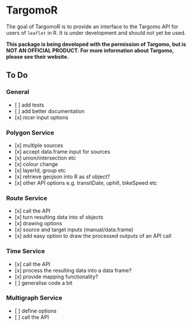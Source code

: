 
<!-- README.md is generated from README.Rmd. Please edit that file -->
TargomoR
========

The goal of TargomoR is to provide an interface to the Targomo API for users of `leaflet` in R. It is under development and should not yet be used.

**This package is being developed with the permission of Targomo, but is NOT AN OFFICIAL PRODUCT. For more information about Targomo, please see their website.**

To Do
-----

### General

-   \[ \] add tests
-   \[ \] add better documentation
-   \[x\] nicer input options

### Polygon Service

-   \[x\] multiple sources
-   \[x\] accept data.frame input for sources
-   \[x\] union/intersection etc
-   \[x\] colour change
-   \[x\] layerId, group etc
-   \[x\] retrieve geojson into R as sf object?
-   \[x\] other API options e.g. transitDate, uphill, bikeSpeed etc

### Route Service

-   \[x\] call the API
-   \[x\] turn resulting data into sf objects
-   \[x\] drawing options
-   \[x\] source and target inputs (manual/data.frame)
-   \[x\] add easy option to draw the processed outputs of an API call

### Time Service

-   \[x\] call the API
-   \[x\] process the resulting data into a data frame?
-   \[x\] provide mapping functionality?
-   \[ \] generalise code a bit

### Multigraph Service

-   \[ \] define options
-   \[ \] call the API
